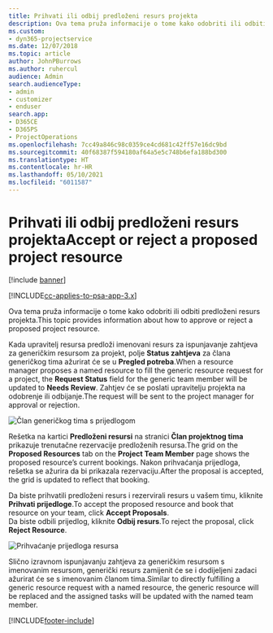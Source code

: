 ```yaml
---
title: Prihvati ili odbij predloženi resurs projekta
description: Ova tema pruža informacije o tome kako odobriti ili odbiti predloženi resurs projekta.
ms.custom:
- dyn365-projectservice
ms.date: 12/07/2018
ms.topic: article
author: JohnPBurrows
ms.author: ruhercul
audience: Admin
search.audienceType:
- admin
- customizer
- enduser
search.app:
- D365CE
- D365PS
- ProjectOperations
ms.openlocfilehash: 7cc49a846c98c0359ce4cd681c42ff57e16dc9bd
ms.sourcegitcommit: 40f68387f594180af64a5e5c748b6efa188bd300
ms.translationtype: HT
ms.contentlocale: hr-HR
ms.lasthandoff: 05/10/2021
ms.locfileid: "6011587"
---
```

# <a name="accept-or-reject-a-proposed-project-resource"></a><span data-ttu-id="54d41-103">Prihvati ili odbij predloženi resurs projekta</span><span class="sxs-lookup"><span data-stu-id="54d41-103">Accept or reject a proposed project resource</span></span>

[!include [banner](../includes/psa-now-project-operations.md)]

[!INCLUDE[cc-applies-to-psa-app-3.x](../includes/cc-applies-to-psa-app-3x.md)]

<span data-ttu-id="54d41-104">Ova tema pruža informacije o tome kako odobriti ili odbiti predloženi resurs projekta.</span><span class="sxs-lookup"><span data-stu-id="54d41-104">This topic provides information about how to approve or reject a proposed project resource.</span></span>

<span data-ttu-id="54d41-105">Kada upravitelj resursa predloži imenovani resurs za ispunjavanje zahtjeva za generičkim resursom za projekt, polje **Status zahtjeva** za člana generičkog tima ažurirat će se u **Pregled potreba**.</span><span class="sxs-lookup"><span data-stu-id="54d41-105">When a resource manager proposes a named resource to fill the generic resource request for a project, the **Request Status** field for the generic team member will be updated to **Needs Review**.</span></span> <span data-ttu-id="54d41-106">Zahtjev će se poslati upravitelju projekta na odobrenje ili odbijanje.</span><span class="sxs-lookup"><span data-stu-id="54d41-106">The request will be sent to the project manager for approval or rejection.</span></span>

![Član generičkog tima s prijedlogom](media/RM-how-to-19.png)

<span data-ttu-id="54d41-108">Rešetka na kartici **Predloženi resursi** na stranici **Član projektnog tima** prikazuje trenutačne rezervacije predloženih resursa.</span><span class="sxs-lookup"><span data-stu-id="54d41-108">The grid on the **Proposed Resources** tab on the **Project Team Member** page shows the proposed resource’s current bookings.</span></span> <span data-ttu-id="54d41-109">Nakon prihvaćanja prijedloga, rešetka se ažurira da bi prikazala rezervaciju.</span><span class="sxs-lookup"><span data-stu-id="54d41-109">After the proposal is accepted, the grid is updated to reflect that booking.</span></span> 

<span data-ttu-id="54d41-110">Da biste prihvatili predloženi resurs i rezervirali resurs u vašem timu, kliknite **Prihvati prijedloge**.</span><span class="sxs-lookup"><span data-stu-id="54d41-110">To accept the proposed resource and book that resource on your team, click **Accept Proposals**.</span></span>  
<span data-ttu-id="54d41-111">Da biste odbili prijedlog, kliknite **Odbij resurs**.</span><span class="sxs-lookup"><span data-stu-id="54d41-111">To reject the proposal, click **Reject Resource**.</span></span>

![Prihvaćanje prijedloga resursa](media/RM-how-to-20.png) 

<span data-ttu-id="54d41-113">Slično izravnom ispunjavanju zahtjeva za generičkim resursom s imenovanim resursom, generički resurs zamijenit će se i dodijeljeni zadaci ažurirat će se s imenovanim članom tima.</span><span class="sxs-lookup"><span data-stu-id="54d41-113">Similar to directly fulfilling a generic resource request with a named resource, the generic resource will be replaced and the assigned tasks will be updated with the named team member.</span></span>


[!INCLUDE[footer-include](../includes/footer-banner.md)]